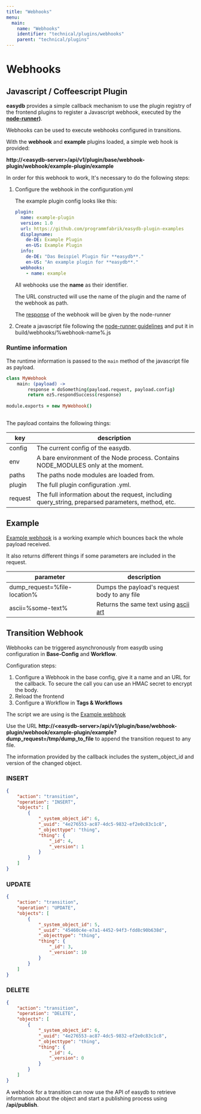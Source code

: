 ```yaml
---
title: "Webhooks"
menu:
  main:
    name: "Webhooks"
    identifier: "technical/plugins/webhooks"
    parent: "technical/plugins"
---
```


# Webhooks

## Javascript / Coffeescript Plugin

**easydb** provides a simple callback mechanism to use the plugin registry of the frontend plugins to register a Javascript webhook, executed by the **[node-runner](/en/technical/node-runner/))**.

Webhooks can be used to execute webhooks configured in transitions.

With the **webhook** and **example** plugins loaded, a simple web hook is provided:

**http://\<easydb-server\>/api/v1/plugin/base/webhook-plugin/webhook/example-plugin/example**

In order for this webhook to work, It's necessary to do the following steps:

1. Configure the webhook in the configuration.yml

	The example plugin config looks like this:
	
	```yml
	plugin:
	  name: example-plugin
	  version: 1.0
	  url: https://github.com/programmfabrik/easydb-plugin-examples
	  displayname:
	    de-DE: Example Plugin
	    en-US: Example Plugin
	  info:
	    de-DE: "Das Beispiel Plugin für **easydb**."
	    en-US: "An example plugin for **easydb**."
	  webhooks:
	    - name: example
	```
	
	All webhooks use the **name** as their identifier.
	
	The URL constructed will use the name of the plugin and the name of the webhook as path.
	
	The [response](/en/technical/node-runner/#response) of the webhook will be given by the node-runner

2. Create a javascript file following the [node-runner guidelines](/en/technical/node-runner/) and put it in build/webhooks/%webhook-name%.js

### Runtime information

The runtime information is passed to the `main` method of the javascript file as payload.

```coffeescript
class MyWebhook
	main: (payload) ->
		response = doSomething(payload.request, payload.config)
		return ez5.respondSuccess(response)
		
module.exports = new MyWebhook()
	
```
The payload contains the following things:

| key     | description                                                  |
| ------- | ------------------------------------------------------------ |
| config  | The current config of the easydb.                            |
| env     | A bare environment of the Node process. Contains NODE_MODULES only at the moment. |
| paths   | The paths node modules are loaded from.                      |
| plugin  | The full plugin configuration .yml.                          |
| request | The full information about the request, including query_string, preparsed parameters, method, etc. |

## Example

[Example webhook](https://github.com/programmfabrik/easydb-plugin-examples/blob/master/src/webhooks/Example.coffee) is a working example which bounces back the whole payload received.

It also returns different things if some parameters are included in the request.

| parameter     | description                                                    |
| ------- | ---------------------------------------------------------------------|
| dump_request=%file-location%  | Dumps the payload's request body to any file |
| ascii=%some-text%  | Returns the same text using [ascii art](https://github.com/olizilla/asciify)                            |

## Transition Webhook

Webhooks can be triggered asynchronously from easydb using configuration in **Base-Config** and **Workflow**.

Configuration steps:

1. Configure a Webhook in the base config, give it a name and an URL for the callback. To secure the call you can use an HMAC secret to encrypt the body.
2. Reload the frontend
3. Configure a Workflow in **Tags & Workflows**

The script we are using is the [Example webhook](https://github.com/programmfabrik/easydb-plugin-examples/blob/master/src/webhooks/Example.coffee)

Use the URL **http://\<easydb-server\>/api/v1/plugin/base/webhook-plugin/webhook/example-plugin/example?dump_request=/tmp/dump_to_file** to append the transition request to any file.

The information provided by the callback includes the system_object_id and version of the changed object.

### INSERT

```json
{
    "action": "transition",
    "operation": "INSERT",
    "objects": [
        {
            "_system_object_id": 6,
            "_uuid": "4e276553-ac87-4dc5-9832-ef2e0c83c1c8",
            "_objecttype": "thing",
            "thing": {
                "_id": 4,
                "_version": 1
            }
        }
    ]
}
```

### UPDATE

```json
{
    "action": "transition",
    "operation": "UPDATE",
    "objects": [
        {
            "_system_object_id": 5,
            "_uuid": "45460c4e-e7a1-4452-94f3-fdd8c90b638d",
            "_objecttype": "thing",
            "thing": {
                "_id": 3,
                "_version": 10
            }
        }
    ]
}
```

### DELETE

```json
{
    "action": "transition",
    "operation": "DELETE",
    "objects": [
        {
            "_system_object_id": 6,
            "_uuid": "4e276553-ac87-4dc5-9832-ef2e0c83c1c8",
            "_objecttype": "thing",
            "thing": {
                "_id": 4,
                "_version": 0
            }
        }
    ]
}

```

A webhook for a transition can now use the API of easydb to retrieve information about the object and start a publishing process using **/api/publish**.

